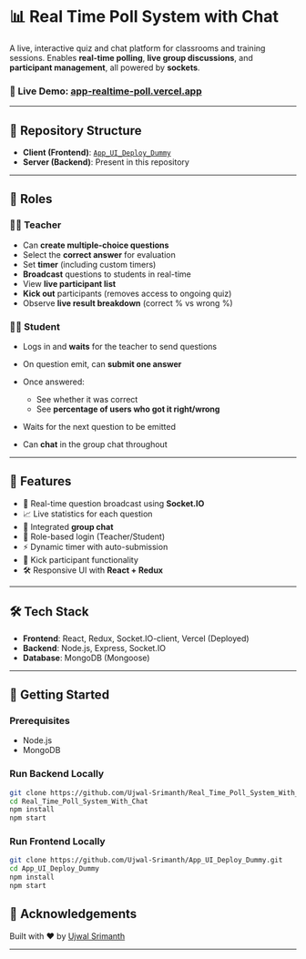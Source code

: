 # 📊 Real Time Poll System with Chat

A live, interactive quiz and chat platform for classrooms and training sessions. Enables **real-time polling**, **live group discussions**, and **participant management**, all powered by **sockets**.

### 🔗 Live Demo: [app-realtime-poll.vercel.app](https://app-realtime-poll.vercel.app)

---

## 🧩 Repository Structure

* **Client (Frontend)**: [`App_UI_Deploy_Dummy`](https://github.com/Ujwal-Srimanth/App_UI_Deploy_Dummy)
* **Server (Backend)**: Present in this repository

---

## 👥 Roles

### 🧑‍🏫 Teacher

* Can **create multiple-choice questions**
* Select the **correct answer** for evaluation
* Set **timer** (including custom timers)
* **Broadcast** questions to students in real-time
* View **live participant list**
* **Kick out** participants (removes access to ongoing quiz)
* Observe **live result breakdown** (correct % vs wrong %)

### 🧑‍🎓 Student

* Logs in and **waits** for the teacher to send questions
* On question emit, can **submit one answer**
* Once answered:

  * See whether it was correct
  * See **percentage of users who got it right/wrong**
* Waits for the next question to be emitted
* Can **chat** in the group chat throughout

---

## 💬 Features

* 🧠 Real-time question broadcast using **Socket.IO**
* 📈 Live statistics for each question
* 💬 Integrated **group chat**
* 🔐 Role-based login (Teacher/Student)
* ⚡ Dynamic timer with auto-submission
* 🚫 Kick participant functionality
* 🛠️ Responsive UI with **React + Redux**

---

## 🛠 Tech Stack

* **Frontend**: React, Redux, Socket.IO-client, Vercel (Deployed)
* **Backend**: Node.js, Express, Socket.IO
* **Database**: MongoDB (Mongoose)

---

## 🚀 Getting Started

### Prerequisites

* Node.js
* MongoDB

### Run Backend Locally

```bash
git clone https://github.com/Ujwal-Srimanth/Real_Time_Poll_System_With_Chat.git
cd Real_Time_Poll_System_With_Chat
npm install
npm start
```

### Run Frontend Locally

```bash
git clone https://github.com/Ujwal-Srimanth/App_UI_Deploy_Dummy.git
cd App_UI_Deploy_Dummy
npm install
npm start
```


## 🙌 Acknowledgements

Built with ❤️ by [Ujwal Srimanth](https://github.com/Ujwal-Srimanth)

---

